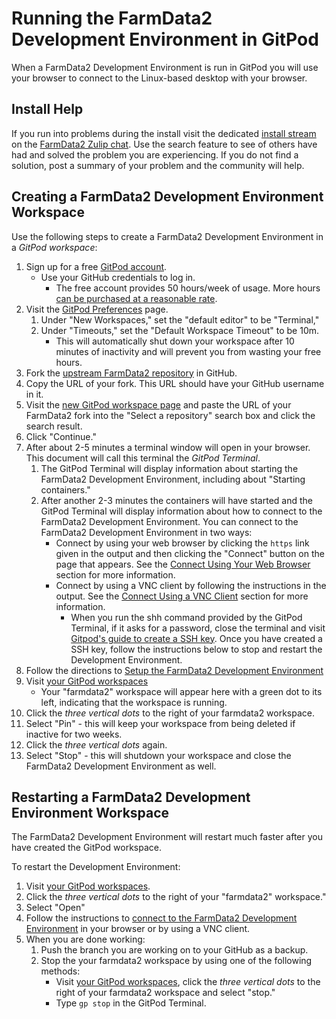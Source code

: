 # Running the FarmData2 Development Environment in GitPod

When a FarmData2 Development Environment is run in GitPod you will use your browser to connect to the Linux-based desktop with your browser.

## Install Help

If you run into problems during the install visit the dedicated [install stream](https://farmdata2.zulipchat.com/#narrow/stream/270906-install) on the [FarmData2 Zulip chat](https://farmdata2.zulipchat.com). Use the search feature to see of others have had and solved the problem you are experiencing. If you do not find a solution, post a summary of your problem and the community will help.

## Creating a FarmData2 Development Environment Workspace

Use the following steps to create a FarmData2 Development Environment in a _GitPod workspace_:

1. Sign up for a free [GitPod account](https://gitpod.io/login/).
   - Use your GitHub credentials to log in.
     - The free account provides 50 hours/week of usage. More hours [can be purchased at a reasonable rate](https://gitpod.io/pricing).
1. Visit the [GitPod Preferences](https://gitpod.io/user/preferences) page.
   1. Under "New Workspaces," set the "default editor" to be "Terminal,"
   1. Under "Timeouts," set the "Default Workspace Timeout" to be 10m.
      - This will automatically shut down your workspace after 10 minutes of inactivity and will prevent you from wasting your free hours.
1. Fork the [upstream FarmData2 repository](https://github.com/FarmData2/FarmData2) in GitHub.
1. Copy the URL of your fork. This URL should have your GitHub username in it.
1. Visit the [new GitPod workspace page](https://gitpod.io/new) and paste the URL of your FarmData2 fork into the "Select a repository" search box and click the search result.
1. Click "Continue."
1. After about 2-5 minutes a terminal window will open in your browser. This document will call this terminal the _GitPod Terminal_.
   1. The GitPod Terminal will display information about starting the FarmData2 Development Environment, including about "Starting containers."
   1. After another 2-3 minutes the containers will have started and the GitPod Terminal will display information about how to connect to the FarmData2 Development Environment.
      You can connect to the FarmData2 Development Environment in two ways:
      - Connect by using your web browser by clicking the `https` link given in the output and then clicking the "Connect" button on the page that appears. See the [Connect Using Your Web Browser](connecting.md#connect-using-your-web-browser) section for more information.
      - Connect by using a VNC client by following the instructions in the output. See the [Connect Using a VNC Client](connecting.md#connect-using-a-vnc-client) section for more information.
         - When you run the shh command provided by the GitPod Terminal, if it asks for a password, close the terminal and visit [Gitpod's guide to create a SSH key](https://www.gitpod.io/docs/configure/user-settings/ssh). Once you have created a SSH key, follow the instructions below to stop and restart the Development Environment. 
1. Follow the directions to [Setup the FarmData2 Development Environment](setup.md)
1. Visit [your GitPod workspaces](https://gitpod.io/workspaces/)
   - Your "farmdata2" workspace will appear here with a <!-- vale RedHat.DoNotUseTerms = NO : green is associated with the dot -->green<!-- vale RedHat.DoNotUseTerms = YES --> dot to its left, indicating that the workspace is running.
1. Click the _three vertical dots_ to the right of your farmdata2 workspace.
1. Select "Pin" - this will keep your workspace from being deleted if inactive for two weeks.
1. Click the _three vertical dots_ again.
1. Select "Stop" - this will shutdown your workspace and close the FarmData2 Development Environment as well.

## Restarting a FarmData2 Development Environment Workspace

The FarmData2 Development Environment will restart much faster
after you have created the GitPod workspace.

To restart the Development Environment:

1. Visit [your GitPod workspaces](https://gitpod.io/workspaces).
1. Click the _three vertical dots_ to the right of your "farmdata2" workspace."
1. Select "Open"
1. Follow the instructions to [connect to the FarmData2 Development Environment](connecting.md) in your browser or by using a VNC client.
1. When you are done working:
   1. Push the branch you are working on to your GitHub as a backup.
   1. Stop the your farmdata2 workspace by using one of the following methods:
      - Visit [your GitPod workspaces](https://gitpod.io/workspaces), click the _three vertical dots_ to the right of your farmdata2 workspace and select "stop."
      - Type `gp stop` in the GitPod Terminal.
